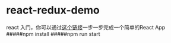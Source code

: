 # react-redux-demo
react 入门，你可以通过[这个链接](https://github.com/DeanPaul/react-redux-demo/issues/1)一步一步完成一个简单的React App
#####npm install
#####npm run start


